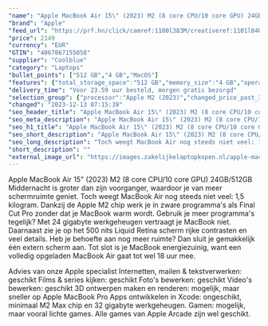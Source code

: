 ```yaml
---
"name": "Apple MacBook Air 15\" (2023) M2 (8 core CPU/10 core GPU) 24GB/512GB Middernacht QWERTY"
"brand": "Apple"
"feed_url": "https://prf.hn/click/camref:1100l383M/creativeref:1101l84031/destination:https%3A%2F%2Fwww.coolblue.nl%2Fproduct%2F931571"
"price": 2149
"currency": "EUR"
"GTIN": "4067867155058"
"supplier": "Coolblue"
"category": "Laptops"
"bullet_points": ["512 GB","4 GB","MacOS"]
"features": {"total_storage_space":"512 GB","memory_size":"4 GB","operating_system":"MacOS"}
"delivery_time": "Voor 23.59 uur besteld, morgen gratis bezorgd"
"selection_group": {"processor":"Apple M2 (2023)","changed_price_past_3_days":false,"product_family":"MacBook Air"}
"changed": "2023-12-13 07:15:39"
"seo_header_title": "Apple MacBook Air 15\" (2023) M2 (8 core CPU/10 core GPU) 24GB/512GB Middernacht QWERTY"
"seo_meta_description": "Apple MacBook Air 15\" (2023) M2 (8 core CPU/10 core GPU) 24GB/512GB Middernacht QWERTY"
"seo_h1_title": "Apple MacBook Air 15\" (2023) M2 (8 core CPU/10 core GPU) 24GB/512GB Middernacht QWERTY"
"seo_short_description": "Apple MacBook Air 15\" (2023) M2 (8 core CPU/10 core GPU) 24GB/512GB Middernacht is groter dan zijn voorganger, waardoor je van meer schermruimte geniet."
"seo_long_description": "Toch weegt MacBook Air nog steeds niet veel: 1,5 kilogram. Dankzij de Apple M2 chip werk je in zware programma's als Final Cut Pro zonder dat je MacBook warm wordt. Gebruik je meer programma's tegelijk? Met 24 gigabyte werkgeheugen vertraagt je MacBook niet. Daarnaast zie je op het 500 nits Liquid Retina scherm rijke contrasten en veel details. Heb je behoefte aan nog meer ruimte? Dan sluit je gemakkelijk één extern scherm aan. Tot slot is je MacBook energiezuinig, want een volledig opgeladen MacBook Air gaat tot wel 18 uur mee. \r\n\r\nAdvies van onze Apple specialist\r\nInternetten, mailen & tekstverwerken: geschikt\r\nFilms & series kijken: geschikt\r\nFoto's bewerken: geschikt\r\nVideo's bewerken: geschikt\r\n3D ontwerpen maken en renderen: mogelijk, maar sneller op Apple MacBook Pro\r\nApps ontwikkelen in Xcode: ongeschikt, minimaal M2 Max chip en 32 gigabyte werkgeheugen. \r\nGamen: mogelijk, maar vooral lichte games. Alle games van Apple Arcade zijn wel geschikt."
"short_description": ""
"external_image_url": "https://images.zakelijkelaptopkopen.nl/apple-macbook-air-15-2023-m2-8-core-cpu-10-core-gpu-24gb-512gb-middernacht-qwerty.webp"
---
```


Apple MacBook Air 15" (2023) M2 (8 core CPU/10 core GPU) 24GB/512GB Middernacht is groter dan zijn voorganger, waardoor je van meer schermruimte geniet. Toch weegt MacBook Air nog steeds niet veel: 1,5 kilogram. Dankzij de Apple M2 chip werk je in zware programma's als Final Cut Pro zonder dat je MacBook warm wordt. Gebruik je meer programma's tegelijk? Met 24 gigabyte werkgeheugen vertraagt je MacBook niet. Daarnaast zie je op het 500 nits Liquid Retina scherm rijke contrasten en veel details. Heb je behoefte aan nog meer ruimte? Dan sluit je gemakkelijk één extern scherm aan. Tot slot is je MacBook energiezuinig, want een volledig opgeladen MacBook Air gaat tot wel 18 uur mee.

Advies van onze Apple specialist
Internetten, mailen & tekstverwerken: geschikt
Films & series kijken: geschikt
Foto's bewerken: geschikt
Video's bewerken: geschikt
3D ontwerpen maken en renderen: mogelijk, maar sneller op Apple MacBook Pro
Apps ontwikkelen in Xcode: ongeschikt, minimaal M2 Max chip en 32 gigabyte werkgeheugen.
Gamen: mogelijk, maar vooral lichte games. Alle games van Apple Arcade zijn wel geschikt.